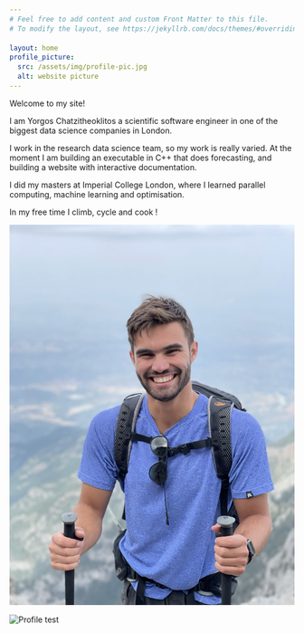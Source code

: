 ```yaml
---
# Feel free to add content and custom Front Matter to this file.
# To modify the layout, see https://jekyllrb.com/docs/themes/#overriding-theme-defaults

layout: home
profile_picture:
  src: /assets/img/profile-pic.jpg
  alt: website picture
---
```


<p>
  Welcome to my site! 
</p>
<p>
  I am Yorgos Chatzitheoklitos a scientific software engineer in one of the biggest data science companies in London.
</p>
<p>
  I work in the research data science team, so my work is really varied. At the moment I am building an executable in C++ that does forecasting, and building a website with interactive documentation.
</p>
<p>
  I did my masters at Imperial College London, where I learned parallel computing, machine learning and optimisation.
</p>
<p>
  In my free time I climb, cycle and cook !
</p>

![Olumpus test](/assets/img/profile-olympus.png)

![Profile test](/assets/img/profile-pic.png)

<!-- ![Profile test back ](\assets\img\profile-pic.jpg) -->